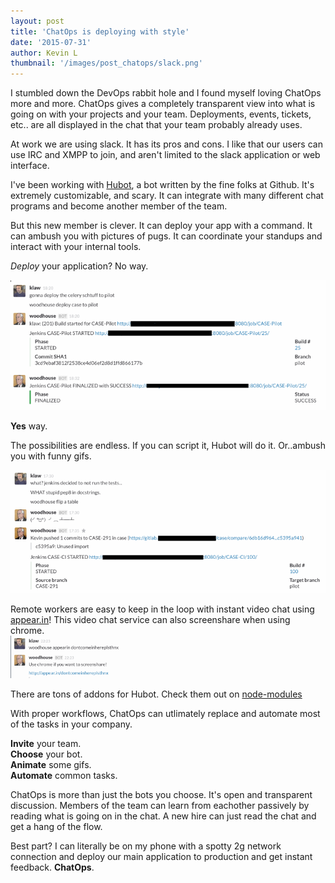 ```yaml
---
layout: post
title: 'ChatOps is deploying with style'
date: '2015-07-31'
author: Kevin L
thumbnail: '/images/post_chatops/slack.png'
---
```

I stumbled down the DevOps rabbit hole and I found myself loving ChatOps more and more. ChatOps gives a completely transparent view into what is going on with your projects and your team. Deployments, events, tickets, etc.. are all displayed in the chat that your team probably already uses. 

At work we are using slack. It has its pros and cons. I like that our users can use IRC and XMPP to join, and aren't limited to the slack application or web interface.

I've been working with [Hubot](https://Hubot.github.com/), a bot written by the fine folks at Github. It's extremely customizable, and scary. It can integrate with many different chat programs and become another member of the team.


But this new member is clever. It can deploy your app with a command. It can ambush you with pictures of pugs. It can coordinate your standups and interact with your internal tools.

_Deploy_ your application? No way.

![Hubot deploy](/images/post_chatops/hubot_jenkins_deploy.png)


**Yes** way.

The possibilities are endless. If you can script it, Hubot will do it. Or..ambush you with funny gifs.

![Hubot gitlab](/images/post_chatops/hubot_gitlab.png)

Remote workers are easy to keep in the loop with instant video chat using [appear.in](https://appear.in)! This video chat service can also screenshare when using chrome.
![Hubot videochat](/images/post_chatops/hubot_videochat.png)


There are tons of addons for Hubot. Check them out on [node-modules](http://node-modules.com/search?q=hubot-*)


With proper workflows, ChatOps can utlimately replace and automate most of the tasks in your company.

**Invite** your team.  
**Choose** your bot.  
**Animate** some gifs.  
**Automate** common tasks.  

ChatOps is more than just the bots you choose. It's open and transparent discussion. Members of the team can learn from eachother passively by reading what is going on in the chat. A new hire can just read the chat and get a hang of the flow.



Best part?
I can literally be on my phone with a spotty 2g network connection and deploy our main application to production and get instant feedback. **ChatOps**.
